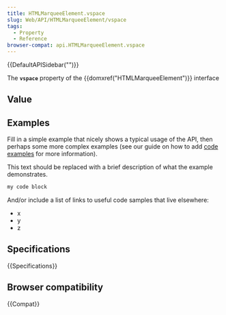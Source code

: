 ```yaml
---
title: HTMLMarqueeElement.vspace
slug: Web/API/HTMLMarqueeElement/vspace
tags:
  - Property
  - Reference
browser-compat: api.HTMLMarqueeElement.vspace
---
```

{{DefaultAPISidebar("")}}

The **`vspace`** property of the {{domxref("HTMLMarqueeElement")}} interface 

## Value



## Examples

Fill in a simple example that nicely shows a typical usage of the API, then perhaps some more complex examples (see our guide on how to add [code examples](/en-US/docs/MDN/Contribute/Structures/Code_examples) for more information).

This text should be replaced with a brief description of what the example demonstrates.

```js
my code block
```

And/or include a list of links to useful code samples that live elsewhere:

*   x
*   y
*   z

## Specifications

{{Specifications}}

## Browser compatibility

{{Compat}}


